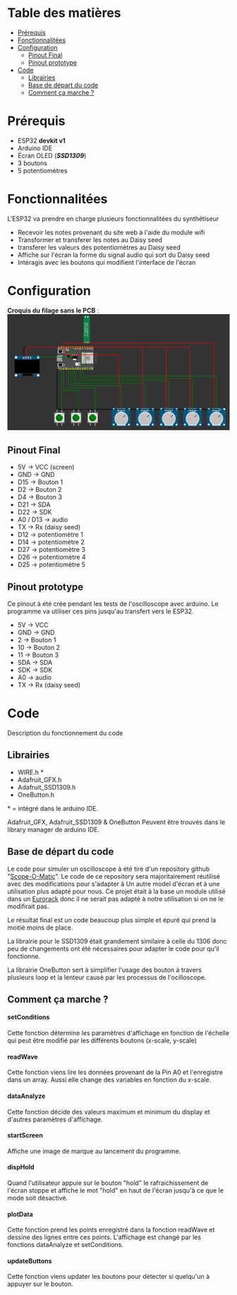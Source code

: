 
# Table des matières
- [Prérequis](#item-1)
- [Fonctionnalitées](#item-2)
- [Configuration](#item-3)
    - [Pinout Final](#item-4)
    - [Pinout prototype](#item-5)
- [Code](#item-6)
    - [Librairies](#item-7)
    - [Base de départ du code](#item-8)
    - [Comment ça marche ?](#item-9)

<a id="item-1"></a>

# Prérequis
- ESP32 **devkit v1**
- Arduino IDE
- Écran OLED (***SSD1309***)
- 3 boutons
- 5 potentiomètres

<a id="item-2"></a>

# Fonctionnalitées

L'ESP32 va prendre en charge plusieurs fonctionnalitées du synthétiseur

- Recevoir les notes provenant du site web à l'aide du module wifi
- Transformer et transferer les notes au Daisy seed
- transferer les valeurs des potentiomètres au Daisy seed
- Affiche sur l'écran la forme du signal audio qui sort du Daisy seed
- Intéragis avec les boutons qui modifient l'interface de l'écran

<a id="item-3"></a>

# Configuration

**Croquis du filage sans le PCB** : 
![ESP32 diagramme](/images/ESP32_config.png)

<a id="item-4"></a>

## Pinout Final

- 5V -> VCC (screen)
- GND -> GND
- D15 -> Bouton 1
- D2 -> Bouton 2
- D4 -> Bouton 3
- D21 -> SDA
- D22 -> SDK
- A0 / D13 -> audio
- TX -> Rx (daisy seed)
- D12 -> potentiomètre 1
- D14 -> potentiomètre 2
- D27 -> potentiomètre 3
- D26 -> potentiomètre 4
- D25 -> potentiomètre 5

<a id="item-5"></a>

## Pinout prototype
Ce pinout à été crée pendant les tests de l'oscilloscope avec arduino.
Le programme va utiliser ces pins jusqu'au transfert vers le ESP32.

- 5V -> VCC
- GND -> GND
- 2 -> Bouton 1
- 10 -> Bouton 2
- 11 -> Bouton 3
- SDA -> SDA
- SDK -> SDK
- A0 -> audio
- TX -> Rx (daisy seed)

<a id="item-6"></a>

# Code
Description du fonctionnement du code

<a id="item-7"></a>

## Librairies

- WIRE.h *
- Adafruit_GFX.h
- Adafruit_SSD1309.h
- OneButton.h

\* = intégré dans le arduino IDE.

Adafruit_GFX, Adafruit_SSD1309 & OneButton Peuvent être trouvés dans le library manager de arduino IDE.

<a id="item-8"></a>

## Base de départ du code

Le code pour simuler un oscilloscope à été tiré d'un repository github "[Scope-O-Matic](https://github.com/josbouten/Scope-O-Matic/tree/master?tab=readme-ov-file)". Le code de ce repository sera majoritairement réutilisé avec des modifications pour s'adapter à Un autre model d'écran et à une utilisation plus adapté pour nous. Ce projet était à la base un module utilisé dans un [Eurorack](https://fr.wikipedia.org/wiki/Eurorack) donc il ne serait pas adapté à notre utilisation si on ne le modifirait pas.

Le résultat final est un code beaucoup plus simple et épuré qui prend la moitié moins de place.

La librairie pour le SSD1309 était grandement similaire à celle du 1306 donc peu de changements ont été nécessaires pour adapter le code pour qu'il fonctionne.

La librairie OneButton sert à simplifier l'usage des bouton à travers plusieurs loop et la lenteur causé par les processus de l'ocilloscope.

<a id="item-9"></a>

## Comment ça marche ?

#### setConditions
Cette fonction détermine les paramètres d'affichage en fonction de l'échelle qui peut être modifié par les différents boutons (x-scale, y-scale)

#### readWave
Cette fonction viens lire les données provenant de la Pin A0 et l'enregistre dans un array. Aussi elle change des variables en fonction du x-scale.

#### dataAnalyze
Cette fonction décide des valeurs maximum et minimum du display et d'autres paramètres d'affichage.

#### startScreen
Affiche une image de marque au lancement du programme.

#### dispHold
Quand l'utilisateur appuie sur le bouton "hold" le rafraichissement de l'écran stoppe et affiche le mot "hold" en haut de l'écran jusqu'à ce que le mode soit désactivé.

#### plotData
Cette fonction prend les points enregistré dans la fonction readWave et dessine des lignes entre ces points. L'affichage est changé par les fonctions dataAnalyze et setConditions.

#### updateButtons
Cette fonction viens updater les boutons pour détecter si quelqu'un à appuyer sur le bouton.